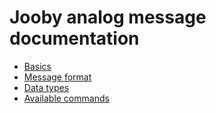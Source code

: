 # Jooby analog message documentation

- [Basics](./basics.md)
- [Message format](./message.md)
- [Data types](./types.md)
- [Available commands](./commands/readme.md)
